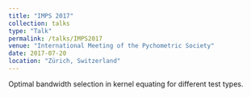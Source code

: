 ```yaml
---
title: "IMPS 2017"
collection: talks
type: "Talk"
permalink: /talks/IMPS2017
venue: "International Meeting of the Pychometric Society"
date: 2017-07-20
location: "Zürich, Switzerland"
---
```


Optimal bandwidth selection in kernel equating for different test types.
